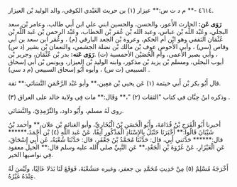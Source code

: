 ٤٦١٤ -** م د ت س:** عيزار (١) بن حريث العَبْدي الكوفي، والد الوليد بْن العيزار.

**رَوَى عَن:** الحارث الأَعور، والحسن، والحسين ابني علي ابن أَبي طالب، وعامر بْن سعد البجلي، وعَبْد اللَّه بْن عباس، وعبد الله بْن عُمَر بْن الخطاب، وعَبْد الرحمن بْن عَبد اللَّه بْن عُثْمَان الثقفي وهو ابْن أم الحكم، وعروة بْن الجعد البارقي (م) ، وعُمَر ابن سعد بن أَبي وقاص (سي) ، وأبي الأَحوص عوف بْن مالك بْن نضلة الجشمي، والنعمان بْن بشير (د س) ، وأبي بصير الأعمى، وأم الْحُصَيْن الأحمسية (ت) .**رَوَى عَنه:** بدر بْن عُثْمَان، وجرير بْن أيوب البجلي، ومسلم بْن يزيد بْن مذكور، وابنه الوليد بْن العيزار، ويونس بْن أَبي إسحاق السبيعي (ت س) ، وأبوه أَبُو إسحاق السبيعي (م د سي) .

قال أَبُو بكر بْن أَبي خيثمة (١) عَن يحيى بْن مَعِين،** وأبو عَبْد الرَّحْمَنِ النَّسَائي:** ثقة.

وذكره ابنُ حِبَّان في كتاب "الثقات (٢) "،** وَقَال:** مات فِي ولاية خالد على العراق (٣) .

روى لَهُ مسلم، وأَبُو داود، والتِّرْمِذِيّ، والنَّسَائي.

أخبرنا أَبُو الْفَرَجِ بْنُ قُدَامَةَ، وأَبُو الْحَسَنِ بْنُ الْبُخَارِيِّ، وأبو الغنائم بْن علان،** وأحمد بْنُ شَيْبَانَ قَالُوا:** أَخْبَرَنَا حَنْبَلُ بِالإِسْنَادِ الْمَذْكُورِ آنِفًا، عَنْ عَبد اللَّهِ (٤) بْن أَحْمَدَ،****** قال:****** حَدَّثني أَبِي، قال: حَدَّثَنَا مُحَمَّدُ بْنُ جَعْفَرٍ، قال: حَدَّثَنَا شُعْبَةُ، عَن أَبِي إِسْحَاقَ، عَنِ الْعَيْزَارِ، عَنْ عُرْوَةَ بْنِ الْجَعْدِ،** عَنِ النَّبِيِّ صلى الله عليه وسلم قال:** الخيل معقود فِي نواصيها الخير.

أَخْرَجَهُ مُسْلِمٌ (٥) مِنْ حَدِيثِ مُحَمَّدِ بن جعفر، وغيره عنشُعْبَةَ، فَوَقَعَ لَنَا بَدَلا عَالِيًا، ولَيْسَ لَهُ عِنْدَهُ غَيْرُهُ.